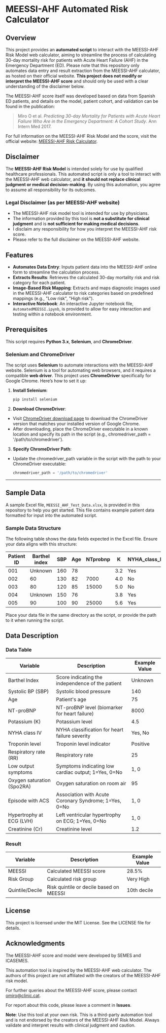 # MEESSI-AHF Automated Risk Calculator

## Overview

This project provides an **automated script** to interact with the MEESSI-AHF Risk Model web calculator, aiming to streamline the process of calculating 30-day mortality risk for patients with Acute Heart Failure (AHF) in the Emergency Department (ED). Please note that this repository only automates data entry and result extraction from the MEESSI-AHF calculator, as hosted on their official website. **This project does not modify or interpret the MEESSI-AHF score** and should only be used with a clear understanding of the disclaimer below.

The MEESSI-AHF score itself was developed based on data from Spanish ED patients, and details on the model, patient cohort, and validation can be found in the publication:

> Miro O et al. *Predicting 30-day Mortality for Patients with Acute Heart Failure Who Are in the Emergency Department: A Cohort Study*. Ann Intern Med 2017.

For full information on the MEESSI-AHF Risk Model and the score, visit the official website: [MEESSI-AHF Risk Calculator](https://meessi-ahf.risk.score-calculator-ica-semes.portalsemes.org/).

## Disclaimer

The **MEESSI-AHF Risk Model** is intended solely for use by qualified healthcare professionals. This automated script is only a tool to interact with the MEESSI-AHF web calculator, and **it should not replace clinical judgment or medical decision-making**. By using this automation, you agree to assume all responsibility for its outcomes.

### Legal Disclaimer (as per MEESSI-AHF website)
- The MEESSI-AHF risk model tool is intended for use by physicians.
- The information provided by this tool is **not a substitute for clinical judgment** and is **not sufficient for making medical decisions**.
- I disclaim any responsibility for how you interpret the MEESSI-AHF risk score.
- Please refer to the full disclaimer on the MEESSI-AHF website.

## Features

- **Automates Data Entry**: Inputs patient data into the MEESSI-AHF online form to streamline the calculation process.
- **Extracts Results**: Retrieves the calculated 30-day mortality risk and risk category for each patient.
- **Image-Based Risk Mapping**: Extracts and maps diagnostic images used in the MEESSI-AHF calculator to risk categories based on predefined mappings (e.g., "Low risk", "High risk").
- **Interactive Notebook**: An interactive Jupyter notebook file, `AutomatedMEESSI.ipynb`, is provided to allow for easy interaction and testing within a notebook environment.

## Prerequisites

This script requires **Python 3.x**, **Selenium**, and **ChromeDriver**.

### Selenium and ChromeDriver

The script uses **Selenium** to automate interactions with the MEESSI-AHF website. Selenium is a tool for automating web browsers, and it requires a compatible **web driver**. This project uses **ChromeDriver** specifically for Google Chrome. Here’s how to set it up:

1. **Install Selenium**:
   ```bash
   pip install selenium

2.	**Download ChromeDriver**:
- Visit [ChromeDriver download page](https://developer.chrome.com/docs/chromedriver/downloads) to download the ChromeDriver version that matches your installed version of Google Chrome.
- After downloading, place the ChromeDriver executable in a known location and specify its path in the script (e.g., chromedriver_path = '/path/to/chromedriver').
3. **Specify ChromeDriver Path**:
- Update the chromedriver_path variable in the script with the path to your ChromeDriver executable:
    ```py
    chromedriver_path = '/path/to/chromedriver'

---

## Sample Data

A sample Excel file, `MEESSI_AHF_Test_Data.xlsx`, is provided in this repository to help you get started. This file contains example patient data formatted for input into the automated script.

### Sample Data Structure

The following table shows the data fields expected in the Excel file. Ensure your data aligns with this structure:

| Patient ID | Barthel index | SBP | Age | NTprobnp | K  | NYHA_class_IV | Troponin | RR | Low output | Spo2RA | ACS | LVH | Cr |
|------------|---------------|-----|-----|----------|----|---------------|----------|----|------------|--------|-----|-----|----|
| 001        | Unknown       | 160 | 78  |          | 3.2| Yes           | Positive | 28 | 1          | 96     | 1   | 1   | 1.2|
| 002        | 60            | 130 | 82  | 7000     | 4.0| No            | Normal   | 24 | 0          | 89     | 0   | 0   | 2.0|
| 003        | 80            | 120 | 85  | 15000    | 5.0| No            | Unknown  | 30 | 0          | 85     | 1   | 1   | 1.8|
| 004        | Unknown       | 150 | 76  |          | 3.8| Yes           | Positive | 22 | 1          | 92     | 0   | 1   | 1.1|
| 005        | 90            | 100 | 90  | 25000    | 5.6| Yes           | Normal   | 26 | 1          | 83     | 1   | 0   | 2.5|

Place your data file in the same directory as the script, or provide the path to it when running the script.

## Data Description
### Data Table

| Variable              | Description                                           | Example Value |
|-----------------------|-------------------------------------------------------|---------------|
| Barthel Index         | Score indicating the independence of the patient      | Unknown       |
| Systolic BP (SBP)     | Systolic blood pressure                               | 140           |
| Age                   | Patient's age                                         | 75            |
| NT-proBNP             | NT-proBNP level (biomarker for heart failure)         | 8000          |
| Potassium (K)         | Potassium level                                       | 4.5           |
| NYHA class IV         | NYHA classification for heart failure severity        | Yes, No       |
| Troponin level        | Troponin level indicator                              | Positive      |
| Respiratory rate (RR) | Respiratory rate                                      | 25            |
| Low output symptoms   | Symptoms indicating low cardiac output; 1=Yes, 0=No   | 1, 0          |
| Oxygen saturation (Spo2RA) | Oxygen saturation on room air                    | 95            |
| Episode with ACS      | Association with Acute Coronary Syndrome; 1=Yes, 0=No | 1, 0          |
| Hypertrophy at ECG (LVH) | Left ventricular hypertrophy on ECG; 1=Yes, 0=No   | 1, 0          |
| Creatinine (Cr)       | Creatinine level                                      | 1.2           |

### Result

| Variable              | Description                                        | Example Value |
|-----------------------|----------------------------------------------------|---------------|
| MEESSI                | Calculated MEESSI score                            | 28.5%         |
| Risk Group            | Calculated risk group                              | Very High     |
| Quintile/Decile       | Risk quintile or decile based on MEESSI            | 10th decile   |


## License

This project is licensed under the MIT License. See the LICENSE file for details.

## Acknowledgments

The MEESSI-AHF score and model were developed by SEMES and ICASEMES.

This automation tool is inspired by the MEESSI-AHF web calculator. The authors of this project are not affiliated with the creators of the MEESSI-AHF risk model.

For further queries about the MEESSI-AHF score, please contact omiro@clinic.cat.

For report about this code, please leave a comment in **Issues**.

**Note**: Use this tool at your own risk. This is a third-party automation tool and is not endorsed by the creators of the MEESSI-AHF Risk Model. Always validate and interpret results with clinical judgment and caution.